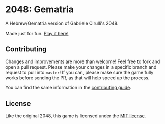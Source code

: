 # 2048: Gematria
A Hebrew/Gematria version of Gabriele Cirulli's 2048.

Made just for fun. [Play it here!](http://hillai.github.io/2048/)

## Contributing
Changes and improvements are more than welcome! Feel free to fork and open a pull request. Please make your changes in a specific branch and request to pull into `master`! If you can, please make sure the game fully works before sending the PR, as that will help speed up the process.

You can find the same information in the [contributing guide](https://github.com/hillai/2048/blob/master/CONTRIBUTING.md).

## License
Like the original 2048, this game is licensed under the [MIT license](https://github.com/hillai/2048/blob/master/LICENSE.txt).
